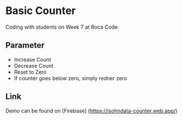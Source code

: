 # Basic Counter
Coding with students on Week 7 at Boca Code.

## Parameter
- Increase Count
- Decrease Count
- Reset to Zero
- If counter goes below zero, simply redner zero

## Link
Demo can be found on [Firebase] (https://jsohndata-counter.web.app/)

